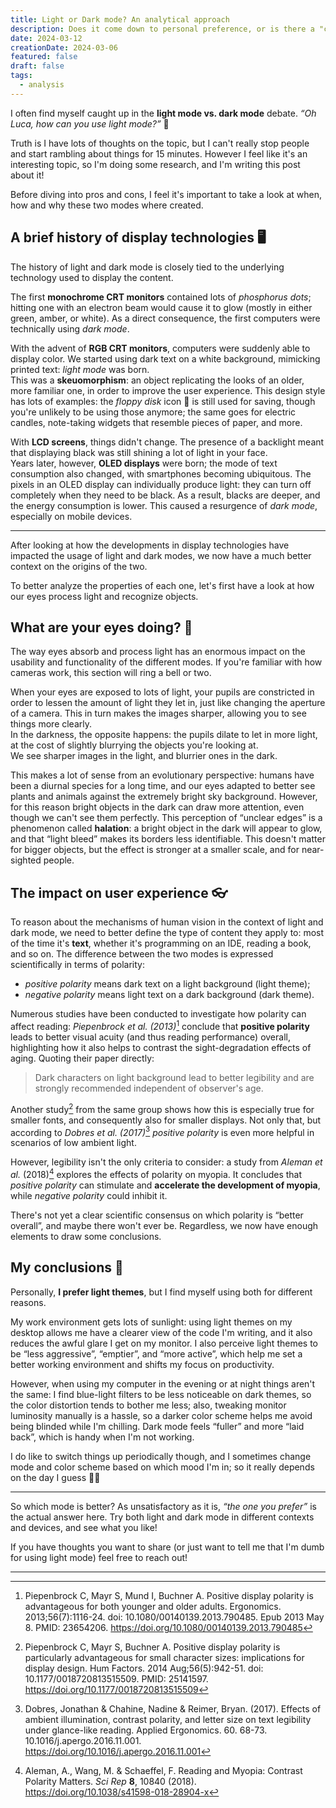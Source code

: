```yaml
---
title: Light or Dark mode? An analytical approach
description: Does it come down to personal preference, or is there a "correct" choice?
date: 2024-03-12
creationDate: 2024-03-06
featured: false
draft: false
tags:
  - analysis
---
```


I often find myself caught up in the **light mode vs. dark mode** debate. _“Oh Luca, how can you use light mode?”_ 🙈

Truth is I have lots of thoughts on the topic, but I can't really stop people and start rambling about things for 15 minutes. However I feel like it's an interesting topic, so I'm doing some research, and I'm writing this post about it!

Before diving into pros and cons, I feel it's important to take a look at when, how and why these two modes where created.

## A brief history of display technologies 🖥️

The history of light and dark mode is closely tied to the underlying technology used to display the content.

The first **monochrome CRT monitors** contained lots of _phosphorus dots_; hitting one with an electron beam would cause it to glow (mostly in either green, amber, or white). As a direct consequence, the first computers were technically using _dark mode_.

With the advent of **RGB CRT monitors**, computers were suddenly able to display color. We started using dark text on a white background, mimicking printed text: _light mode_ was born.  
This was a **skeuomorphism**: an object replicating the looks of an older, more familiar one, in order to improve the user experience. This design style has lots of examples: the _floppy disk_ icon 💾 is still used for saving, though you're unlikely to be using those anymore; the same goes for electric candles, note-taking widgets that resemble pieces of paper, and more.

With **LCD screens**, things didn't change. The presence of a backlight meant that displaying black was still shining a lot of light in your face.  
Years later, however, **OLED displays** were born; the mode of text consumption also changed, with smartphones becoming ubiquitous. The pixels in an OLED display can individually produce light: they can turn off completely when they need to be black. As a result, blacks are deeper, and the energy consumption is lower. This caused a resurgence of _dark mode_, especially on mobile devices.

---

After looking at how the developments in display technologies have impacted the usage of light and dark modes, we now have a much better context on the origins of the two.

To better analyze the properties of each one, let's first have a look at how our eyes process light and recognize objects.

## What are your eyes doing? 👀

The way eyes absorb and process light has an enormous impact on the usability and functionality of the different modes. If you're familiar with how cameras work, this section will ring a bell or two.

When your eyes are exposed to lots of light, your pupils are constricted in order to lessen the amount of light they let in, just like changing the aperture of a camera. This in turn makes the images sharper, allowing you to see things more clearly.  
In the darkness, the opposite happens: the pupils dilate to let in more light, at the cost of slightly blurrying the objects you're looking at.  
We see sharper images in the light, and blurrier ones in the dark.

This makes a lot of sense from an evolutionary perspective: humans have been a diurnal species for a long time, and our eyes adapted to better see plants and animals against the extremely bright sky background. However, for this reason bright objects in the dark can draw more attention, even though we can't see them perfectly. This perception of “unclear edges” is a phenomenon called **halation**: a bright object in the dark will appear to glow, and that “light bleed” makes its borders less identifiable. This doesn't matter for bigger objects, but the effect is stronger at a smaller scale, and for near-sighted people.

## The impact on user experience 👓

To reason about the mechanisms of human vision in the context of light and dark mode, we need to better define the type of content they apply to: most of the time it's **text**, whether it's programming on an IDE, reading a book, and so on. The difference between the two modes is expressed scientifically in terms of polarity:

- _positive polarity_ means dark text on a light background (light theme);
- _negative polarity_ means light text on a dark background (dark theme).

Numerous studies have been conducted to investigate how polarity can affect reading: _Piepenbrock et al. (2013)_[^1] conclude that **positive polarity** leads to better visual acuity (and thus reading performance) overall, highlighting how it also helps to contrast the sight-degradation effects of aging. Quoting their paper directly:

> Dark characters on light background lead to better legibility and are strongly recommended independent of observer's age.

Another study[^2] from the same group shows how this is especially true for smaller fonts, and consequently also for smaller displays. Not only that, but according to _Dobres et al. (2017)_[^3] _positive polarity_ is even more helpful in scenarios of low ambient light.

However, legibility isn't the only criteria to consider: a study from _Aleman et al._ (2018)[^4] explores the effects of polarity on myopia. It concludes that _positive polarity_ can stimulate and **accelerate the development of myopia**, while _negative polarity_ could inhibit it.

There's not yet a clear scientific consensus on which polarity is “better overall”, and maybe there won't ever be. Regardless, we now have enough elements to draw some conclusions.

## My conclusions 🌻

Personally, **I prefer light themes**, but I find myself using both for different reasons.

My work environment gets lots of sunlight: using light themes on my desktop allows me have a clearer view of the code I'm writing, and it also reduces the awful glare I get on my monitor. I also perceive light themes to be “less aggressive”, “emptier”, and “more active”, which help me set a better working environment and shifts my focus on productivity.

However, when using my computer in the evening or at night things aren't the same: I find blue-light filters to be less noticeable on dark themes, so the color distortion tends to bother me less; also, tweaking monitor luminosity manually is a hassle, so a darker color scheme helps me avoid being blinded while I'm chilling. Dark mode feels “fuller” and more “laid back”, which is handy when I'm not working.

I do like to switch things up periodically though, and I sometimes change mode and color scheme based on which mood I'm in; so it really depends on the day I guess 🤷🏻

---

So which mode is better? As unsatisfactory as it is, _“the one you prefer”_ is the actual answer here. Try both light and dark mode in different contexts and devices, and see what you like!

If you have thoughts you want to share (or just want to tell me that I'm dumb for using light mode) feel free to reach out!

---

[^1]: Piepenbrock C, Mayr S, Mund I, Buchner A. Positive display polarity is advantageous for both younger and older adults. Ergonomics. 2013;56(7):1116-24. doi: 10.1080/00140139.2013.790485. Epub 2013 May 8. PMID: 23654206. https://doi.org/10.1080/00140139.2013.790485

[^2]: Piepenbrock C, Mayr S, Buchner A. Positive display polarity is particularly advantageous for small character sizes: implications for display design. Hum Factors. 2014 Aug;56(5):942-51. doi: 10.1177/0018720813515509. PMID: 25141597. https://doi.org/10.1177/0018720813515509

[^3]: Dobres, Jonathan & Chahine, Nadine & Reimer, Bryan. (2017). Effects of ambient illumination, contrast polarity, and letter size on text legibility under glance-like reading. Applied Ergonomics. 60. 68-73. 10.1016/j.apergo.2016.11.001. https://doi.org/10.1016/j.apergo.2016.11.001

[^4]: Aleman, A., Wang, M. & Schaeffel, F. Reading and Myopia: Contrast Polarity Matters. *Sci Rep* **8**, 10840 (2018). https://doi.org/10.1038/s41598-018-28904-x
